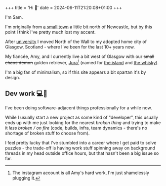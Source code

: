 +++
title = 'Hi :wave:'
date = 2024-06-11T21:20:08+01:00
+++

I'm Sam.

I'm originally from [a small town](https://en.wikipedia.org/wiki/Bedlington) a little bit north of Newcastle, but by this point I think I've pretty much lost my accent.

After [university](https://www.ncl.ac.uk/computing/) I moved North of the Wall to my adopted home city of Glasgow, Scotland - where I've been for the last 10+ years now.

My fiancée, Amy, and I currently live a bit west of Glasgow with our ~~small chaos demon~~ golden retriever, [Jura](https://www.instagram.com/jura_the_golden/)[^1] (named for [the island](https://en.wikipedia.org/wiki/Jura,_Scotland) and [the whisky](https://en.wikipedia.org/wiki/Jura_distillery)).

I'm a big fan of minimalism, so if this site appears a bit spartan it's by design.

## Dev work :computer::monkey:

I've been doing software-adjacent things professionally for a while now.<!--  across [a few different gigs](/experience) and [a pile of different tech](/skills).-->

While I usually start a new project as some kind of "developer", this usually ends up with me just looking for the nearest *broken thing* and trying to make it *less broken / on fire* (code, builds, infra, team dynamics - there's no shortage of broken stuff to choose from).

I feel pretty lucky that I've stumbled into a career where I get paid to solve puzzles - the trade-off is having work stuff spinning away on background threads in my head outside office hours, but that hasn't been a big issue so far.

<!--
`TODO`
## AFK :keyboard:

### :open_book:

### :airplane:

### :tv:

### :film_projector:
-->

[^1]: The instagram account is all Amy's hard work, I'm just shamelessly plugging it.

